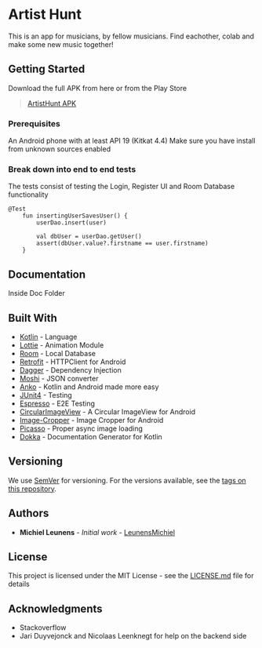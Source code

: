 # Artist Hunt

This is an app for musicians, by fellow musicians. Find eachother, colab and make some new music together!

## Getting Started

Download the full APK from here or from the Play Store
> [ArtistHunt APK](https://drive.google.com/file/d/1GomuOmWdP_KsUwzLAD1S6UHjv-ioo_dW/view?usp=sharing)

### Prerequisites

An Android phone with at least API 19 (Kitkat 4.4)
Make sure you have install from unknown sources enabled

### Break down into end to end tests

The tests consist of testing the Login, Register UI and Room Database functionality

```
@Test
    fun insertingUserSavesUser() {
        userDao.insert(user)

        val dbUser = userDao.getUser()
        assert(dbUser.value?.firstname == user.firstname)
    }
```
## Documentation

Inside Doc Folder

## Built With

* [Kotlin](https://kotlinlang.org) - Language
* [Lottie](https://airbnb.design/lottie/) - Animation Module
* [Room](https://developer.android.com/topic/libraries/architecture/room) - Local Database
* [Retrofit](https://square.github.io/retrofit/) - HTTPClient for Android
* [Dagger](https://google.github.io/dagger/) - Dependency Injection
* [Moshi](https://github.com/square/moshi) - JSON converter
* [Anko](https://github.com/Kotlin/anko) - Kotlin and Android made more easy
* [JUnit4](https://github.com/junit-team/junit4) - Testing
* [Espresso](https://github.com/googlesamples/android-testing/tree/master/ui/espresso) - E2E Testing
* [CircularImageView](https://github.com/lopspower/CircularImageView) - A Circular ImageView for Android
* [Image-Cropper](https://github.com/ArthurHub/Android-Image-Cropper) - Image Cropper for Android
* [Picasso](http://square.github.io/picasso/) - Proper async image loading
* [Dokka](https://github.com/Kotlin/dokka) - Documentation Generator for Kotlin

## Versioning

We use [SemVer](http://semver.org/) for versioning. For the versions available, see the [tags on this repository](https://github.com/your/project/tags). 

## Authors

* **Michiel Leunens** - *Initial work* - [LeunensMichiel](https://github.com/LeunensMichiel)

## License

This project is licensed under the MIT License - see the [LICENSE.md](LICENSE.md) file for details

## Acknowledgments

* Stackoverflow
* Jari Duyvejonck and Nicolaas Leenknegt for help on the backend side
